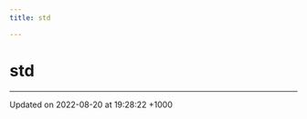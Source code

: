 ```yaml
---
title: std

---
```


# std








-------------------------------

Updated on 2022-08-20 at 19:28:22 +1000